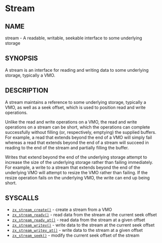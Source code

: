 # Stream

## NAME

stream - A readable, writable, seekable interface to some underlying storage

## SYNOPSIS

A stream is an interface for reading and writing data to some underlying
storage, typically a VMO.

## DESCRIPTION

A stream maintains a reference to some underlying storage, typically a VMO,
as well as a seek offset, which is used to position read and write operations.

Unlike the read and write operations on a VMO, the read and write operations
on a stream can be short, which the operations can complete successfully
without filling (or, respectively, emptying) the supplied buffers. For example,
a read that extends beyond the end of a VMO will simply fail whereas a read
that extends beyond the end of a stream will succeed in reading to the end of
the stream and partially filling the buffer.

Writes that extend beyond the end of the underlying storage attempt to increase
the size of the underlying storage rather than failing immediately. For
example, a write to a stream that extends beyond the end of the underlying VMO
will attempt to resize the VMO rather than failing. If the resize operation
fails on the underlying VMO, the write can end up being short.

## SYSCALLS

 - [`zx_stream_create()`] - create a stream from a VMO
 - [`zx_stream_readv()`] - read data from the stream at the current seek offset
 - [`zx_stream_readv_at()`] - read data from the stream at a given offset
 - [`zx_stream_writev()`] - write data to the stream at the current seek offset
 - [`zx_stream_writev_at()`] - write data to the stream at a given offset
 - [`zx_stream_seek()`] - modify the current seek offset of the stream

[`zx_stream_create()`]: /reference/syscalls/stream_create.md
[`zx_stream_readv()`]: /reference/syscalls/stream_readv.md
[`zx_stream_readv_at()`]: /reference/syscalls/stream_readv_at.md
[`zx_stream_writev()`]: /reference/syscalls/stream_writev.md
[`zx_stream_writev_at()`]: /reference/syscalls/stream_writev_at.md
[`zx_stream_seek()`]: /reference/syscalls/stream_seek.md
